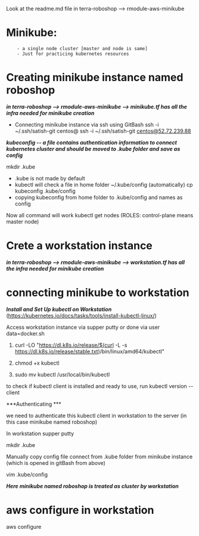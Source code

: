 Look at the readme.md file in terra-roboshop --> rmodule-aws-minikube



# Minikube: 
        - a single node cluster [master and node is same]
        - Just for practicing kubernetes resources 

# Creating minikube instance named roboshop

***in terra-roboshop --> rmodule-aws-minikube --> minikube.tf has all the infra needed for minikube creation***

* Connecting minikube instance via ssh using GitBash
ssh -i ~/.ssh/satish-git centos@<ec2-ipaddress> 
ssh -i ~/.ssh/satish-git centos@52.72.239.88

***kubeconfig -- a file contains authentication information to connect kubernetes cluster and should be moved to .kube folder and save as config***

mkdir .kube
   - .kube is not made by default
   - kubectl will check a file in home folder ~/.kube/config (automatically)
cp kubeconfig .kube/config
   - copying kubeconfig from home folder to .kube/config and names as config

Now all command will work 
kubectl get nodes (ROLES: control-plane means master node)

# Crete a workstation instance  

***in terra-roboshop --> rmodule-aws-minikube --> workstation.tf has all the infra needed for minikube creation***

# connecting minikube to workstation 

***Install and Set Up kubectl on Workstation***
(https://kubernetes.io/docs/tasks/tools/install-kubectl-linux/)

Access workstation instance via supper putty or done via user data=docker.sh 

1) curl -LO "https://dl.k8s.io/release/$(curl -L -s https://dl.k8s.io/release/stable.txt)/bin/linux/amd64/kubectl"

2) chmod +x kubectl

3) sudo mv kubectl /usr/local/bin/kubectl

to check if kubectl client is installed and ready to use, run
kubectl version --client 

***Authenticating ***

we need to authenticate this kubectl client in workstation to the server (in this case minikube named roboshop)

In workstation supper putty

mkdir .kube 

Manually copy config file connect from .kube folder from minikube instance (which is opened in gitBash from above)

vim .kube/config


***Here minikube named roboshop is treated as cluster by workstation***

# aws configure in workstation
aws configure

